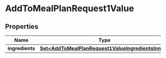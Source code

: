 

# AddToMealPlanRequest1Value


## Properties

| Name | Type | Description | Notes |
|------------ | ------------- | ------------- | -------------|
|**ingredients** | [**Set&lt;AddToMealPlanRequest1ValueIngredientsInner&gt;**](AddToMealPlanRequest1ValueIngredientsInner.md) |  |  |




